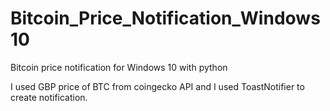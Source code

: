 # Bitcoin_Price_Notification_Windows10

Bitcoin price notification for Windows 10 with python

I used GBP price of BTC from coingecko API and I used ToastNotifier to create notification.

